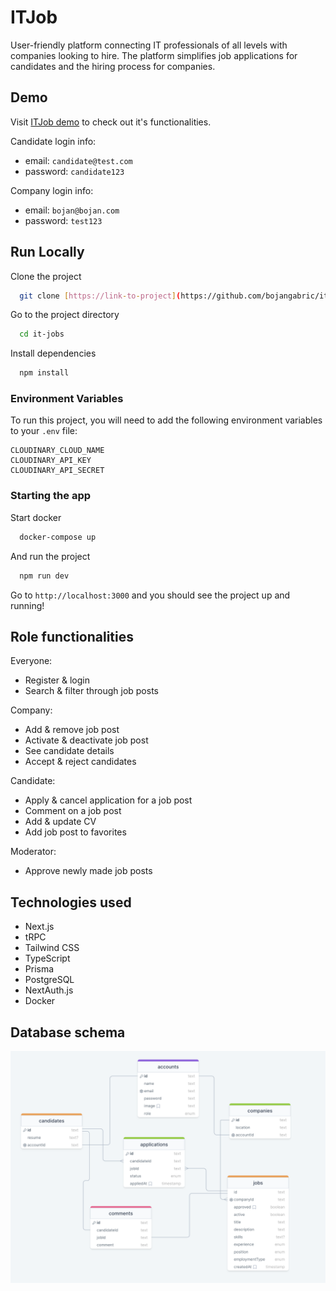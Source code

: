# ITJob

User-friendly platform connecting IT professionals of all levels with companies
looking to hire. The platform simplifies job applications for candidates and the
hiring process for companies.

## Demo

Visit [ITJob demo](http://itjob.bojangabric.com/) to check out it's
functionalities.

Candidate login info:

- email: `candidate@test.com`
- password: `candidate123`

Company login info:

- email: `bojan@bojan.com`
- password: `test123`

## Run Locally

Clone the project

```bash
  git clone [https://link-to-project](https://github.com/bojangabric/it-jobs)
```

Go to the project directory

```bash
  cd it-jobs
```

Install dependencies

```bash
  npm install
```

### Environment Variables

To run this project, you will need to add the following environment variables to
your `.env` file:

```
CLOUDINARY_CLOUD_NAME
CLOUDINARY_API_KEY
CLOUDINARY_API_SECRET
```

### Starting the app

Start docker

```bash
  docker-compose up
```

And run the project

```bash
  npm run dev
```

Go to `http://localhost:3000` and you should see the project up and running!

## Role functionalities

Everyone:

- Register & login
- Search & filter through job posts

Company:

- Add & remove job post
- Activate & deactivate job post
- See candidate details
- Accept & reject candidates

Candidate:

- Apply & cancel application for a job post
- Comment on a job post
- Add & update CV
- Add job post to favorites

Moderator:

- Approve newly made job posts

## Technologies used

- Next.js
- tRPC
- Tailwind CSS
- TypeScript
- Prisma
- PostgreSQL
- NextAuth.js
- Docker

## Database schema

![Database schema](docs/images/db_schema.png)
